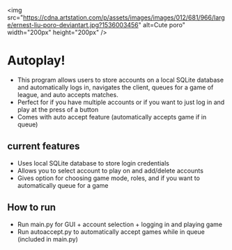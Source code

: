 <img src="https://cdna.artstation.com/p/assets/images/images/012/681/966/large/ernest-liu-poro-deviantart.jpg?1536003456" alt=Cute poro" width="200px" height="200px" />

# Autoplay! #

* This program allows users to store accounts on a local SQLite database and automatically logs in,
navigates the client, queues for a game of league, and auto accepts matches.
* Perfect for if you have multiple accounts or if you want to just log in and play at the press
of a button
* Comes with auto accept feature (automatically accepts game if in queue)

## current features ##
* Uses local SQLite database to store login credentials
* Allows you to select account to play on and add/delete accounts
* Gives option for choosing game mode, roles, and if you want to automatically queue for a game

## How to run ##
* Run main.py for GUI + account selection + logging in and playing game
* Run autoaccept.py to automatically accept games while in queue (included in main.py)
